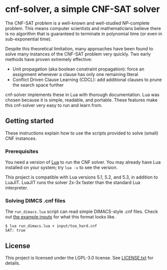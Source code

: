 # cnf-solver, a simple CNF-SAT solver

The CNF-SAT problem is a well-known and well-studied NP-complete problem. This
means computer scientists and mathematicians believe there is no algorithm that
is guaranteed to terminate in polynomial time (or even in sub-exponential time).

Despite this theoretical limitation, many approaches have been found to solve
many instances of the CNF-SAT problem very quickly. Two early methods have
proven extremely effective:

* Unit propagation (aka boolean constraint propagation):
    force an assignment whenever a clause has only one remaining literal
* Conflict Driven Clause Learning (CDCL):
    add additional clauses to prune the search space further

cnf-solver implements these in Lua with thorough documentation. Lua was chosen
because it is simple, readable, and portable. These features make this
cnf-solver very easy to run and learn from.

## Getting started

These instructions explain how to use the scripts provided to solve (small) CNF
instances.

### Prerequisites

You need a version of [Lua](https://lua.org) to run the CNF solver. You may
already have Lua installed on your system; try `lua -v` to see the version.

This project is compatible with Lua versions 5.1, 5.2, and 5.3, in addition to
LuaJIT. LuaJIT runs the solver 2x-3x faster than the standard Lua interpreter.

### Solving DIMCS .cnf files

The `run_dimacs.lua` script can read simple DIMACS-style .cnf files. Check out
[the example inputs](input) for what this format looks like.

    $ lua run_dimacs.lua < input/too_hard.cnf
    SAT: true

## License

This project is licensed under the LGPL-3.0 license. See
[LICENSE.txt](LICENSE.txt) for details.
